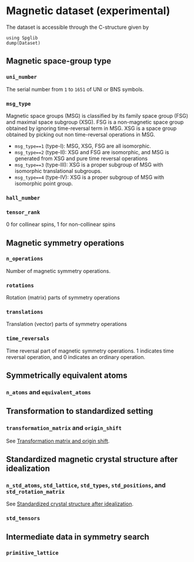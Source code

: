 # Magnetic dataset (experimental)

The dataset is accessible through the C-structure given by

```@example
using Spglib
dump(Dataset)
```

## Magnetic space-group type

### `uni_number`

The serial number from ``1`` to ``1651`` of UNI or BNS symbols.

### `msg_type`

Magnetic space groups (MSG) is classified by its family space group (FSG) and maximal space
subgroup (XSG). FSG is a non-magnetic space group obtained by ignoring time-reversal term in
MSG. XSG is a space group obtained by picking out non time-reversal operations in MSG.

- `msg_type==1` (type-I): MSG, XSG, FSG are all isomorphic.
- `msg_type==2` (type-II): XSG and FSG are isomorphic, and MSG is generated from XSG and
  pure time reversal operations
- `msg_type==3` (type-III): XSG is a proper subgroup of MSG with isomorphic translational
  subgroups.
- `msg_type==4` (type-IV): XSG is a proper subgroup of MSG with isomorphic point group.

### `hall_number`



### `tensor_rank`

0 for collinear spins, 1 for non-collinear spins

## Magnetic symmetry operations

### `n_operations`

Number of magnetic symmetry operations.

### `rotations`

Rotation (matrix) parts of symmetry operations

### `translations`


Translation (vector) parts of symmetry operations

### `time_reversals`

Time reversal part of magnetic symmetry operations. 1 indicates time reversal operation, and
0 indicates an ordinary operation.

## Symmetrically equivalent atoms

### `n_atoms` and `equivalent_atoms`



## Transformation to standardized setting

### `transformation_matrix` and `origin_shift`

See [Transformation matrix and origin shift](@ref).

## Standardized magnetic crystal structure after idealization

### `n_std_atoms`, `std_lattice`, `std_types`, `std_positions`, and `std_rotation_matrix`

See [Standardized crystal structure after idealization](@ref).

### `std_tensors`



## Intermediate data in symmetry search

### `primitive_lattice`


